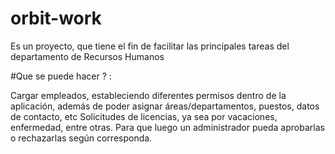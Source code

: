 ﻿# orbit-work

Es un proyecto, que tiene el fin de facilitar las principales tareas del departamento de Recursos Humanos

#Que se puede hacer ? :

Cargar empleados, estableciendo diferentes permisos dentro de la aplicación, además de poder asignar áreas/departamentos, puestos, datos de contacto, etc
Solicitudes de licencias, ya sea por vacaciones, enfermedad, entre otras. Para que luego un administrador pueda aprobarlas o rechazarlas según corresponda.
